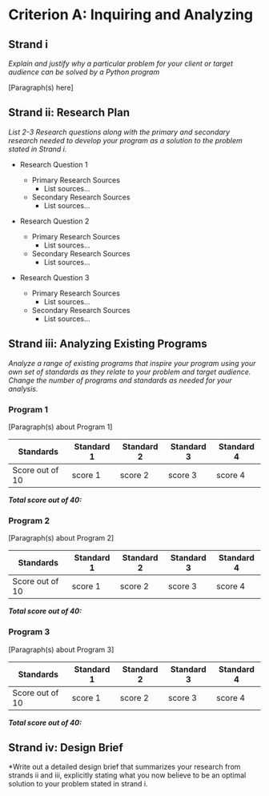 # Criterion A: Inquiring and Analyzing
## Strand i
*Explain and justify why a particular problem for your client or target audience can be solved by a Python program*

[Paragraph(s) here]

## Strand ii: Research Plan
*List 2-3 Research questions along with the primary and secondary research needed to develop your program as a solution to the problem stated in Strand i.*

* Research Question 1
  * Primary Research Sources
    * List sources...
  * Secondary Research Sources
    * List sources...


* Research Question 2
  * Primary Research Sources
    * List sources...
  * Secondary Research Sources
    * List sources...


* Research Question 3
  * Primary Research Sources
    * List sources...
  * Secondary Research Sources
    * List sources...

## Strand iii: Analyzing Existing Programs
*Analyze a range of existing programs that inspire your program using your own set of standards as they relate to your problem and target audience. Change the number of programs and standards as needed for your analysis.*

### Program 1

[Paragraph(s) about Program 1]

| Standards | Standard 1 | Standard 2| Standard 3 | Standard 4 |
| --------- |  --------- | --------- | ---------- | ---------- |
| Score out of 10     | score 1    | score 2   | score 3 | score 4 |

***Total score out of 40:***

### Program 2

[Paragraph(s) about Program 2]

| Standards | Standard 1 | Standard 2| Standard 3 | Standard 4 |
| --------- |  --------- | --------- | ---------- | ---------- |
| Score out of 10     | score 1    | score 2   | score 3 | score 4 |

***Total score out of 40:***


### Program 3

[Paragraph(s) about Program 3]

| Standards | Standard 1 | Standard 2| Standard 3 | Standard 4 |
| --------- |  --------- | --------- | ---------- | ---------- |
| Score out of 10     | score 1    | score 2   | score 3 | score 4 |

***Total score out of 40:***

## Strand iv: Design Brief

*Write out a detailed design brief that summarizes your research from strands ii and iii, explicitly stating what you now believe to be an optimal solution to your problem stated in strand i.
